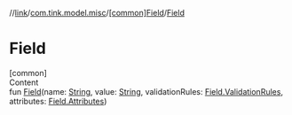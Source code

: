 //[link](../../index.md)/[com.tink.model.misc](../index.md)/[[common]Field](index.md)/[Field](-field.md)



# Field  
[common]  
Content  
fun [Field](-field.md)(name: [String](https://kotlinlang.org/api/latest/jvm/stdlib/kotlin/-string/index.html), value: [String](https://kotlinlang.org/api/latest/jvm/stdlib/kotlin/-string/index.html), validationRules: [Field.ValidationRules](-validation-rules/index.md), attributes: [Field.Attributes](-attributes/index.md))  



